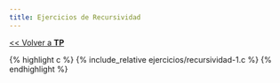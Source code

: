 ```yaml
---
title: Ejercicios de Recursividad
---
```


[&lt;&lt; Volver a **TP**](../tp.md)

{% highlight c %}
{% include_relative ejercicios/recursividad-1.c %}
{% endhighlight %}
